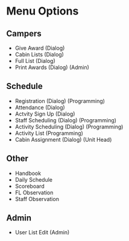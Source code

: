 # Menu Options

## Campers
- Give Award (Dialog)
- Cabin Lists (Dialog)
- Full List (Dialog)
- Print Awards (Dialog) (Admin)

## Schedule
- Registration (Dialog) (Programming)
- Attendance (Dialog) 
- Actvity Sign Up (Dialog) 
- Staff Scheduling (Dialog) (Programming)
- Activity Scheduling (Dialog) (Programming)
- Activity List (Programming)
- Cabin Assignment (Dialog) (Unit Head)

## Other
- Handbook
- Daily Schedule
- Scoreboard
- FL Observation
- Staff Observation

## Admin
- User List Edit (Admin)
